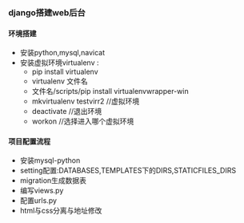 ### django搭建web后台

#### 环境搭建
- 安装python,mysql,navicat
- 安装虚拟环境virtualenv :
    - pip install virtualenv
    - virtualenv 文件名
    - 文件名/scripts/pip install virtualenvwrapper-win
    - mkvirtualenv testvirr2 //虚拟环境
    - deactivate //退出环境
    - workon //选择进入哪个虚拟环境

#### 项目配置流程

- 安装mysql-python
- setting配置:DATABASES,TEMPLATES下的DIRS,STATICFILES_DIRS
- migration生成数据表
- 编写views.py
- 配置urls.py
- html与css分离与地址修改